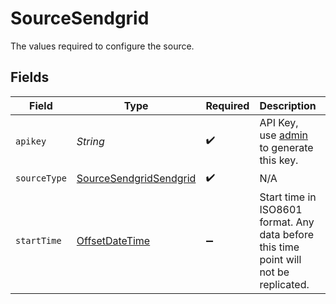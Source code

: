 # SourceSendgrid

The values required to configure the source.


## Fields

| Field                                                                                              | Type                                                                                               | Required                                                                                           | Description                                                                                        | Example                                                                                            |
| -------------------------------------------------------------------------------------------------- | -------------------------------------------------------------------------------------------------- | -------------------------------------------------------------------------------------------------- | -------------------------------------------------------------------------------------------------- | -------------------------------------------------------------------------------------------------- |
| `apikey`                                                                                           | *String*                                                                                           | :heavy_check_mark:                                                                                 | API Key, use <a href="https://app.sendgrid.com/settings/api_keys/">admin</a> to generate this key. |                                                                                                    |
| `sourceType`                                                                                       | [SourceSendgridSendgrid](../../models/shared/SourceSendgridSendgrid.md)                            | :heavy_check_mark:                                                                                 | N/A                                                                                                |                                                                                                    |
| `startTime`                                                                                        | [OffsetDateTime](https://docs.oracle.com/javase/8/docs/api/java/time/OffsetDateTime.html)          | :heavy_minus_sign:                                                                                 | Start time in ISO8601 format. Any data before this time point will not be replicated.              | 2020-01-01T01:01:01Z                                                                               |